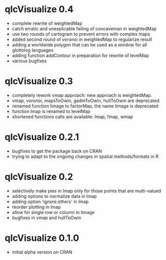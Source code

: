 # qlcVisualize 0.4

* complete rewrite of weightedMap
* catch erratic and unexplicable failing of concaveman in weightedMap
* use two rounds of cartogram to prevent errors with complex maps
* added second round of voronoi in weightedMap to regularize result
* adding a worldwide polygon that can be used as a window for all glottolog languages
* adding function addContour in preparation for rewrite of levelMap
* various bugfixes

# qlcVisualize 0.3

* completely rework vmap approach: new approach is weightedMap.
* vmap, voronoi, mapsToOwin, gadmToOwin, hullToOwin are deprecated
* renamed function limage to factorMap, the name limage is deprecated
* function lmap is renamed to levelMap
* shortened functions calls are available: lmap, fmap, wmap

# qlcVisualize 0.2.1

* bugfixes to get the package back on CRAN
* trying to adapt to the ongoing changes in spatial methods/formats in R

# qlcVisualize 0.2

* selectively make pies in lmap only for those points that are multi-valued
* adding options to normalize data in lmap
* adding option 'ignore.others' in lmap
* reorder plotting in lmap
* allow for single row or column in limage
* bugfixes in vmap and hullToOwin

# qlcVisualize 0.1.0

* initial alpha version on CRAN

